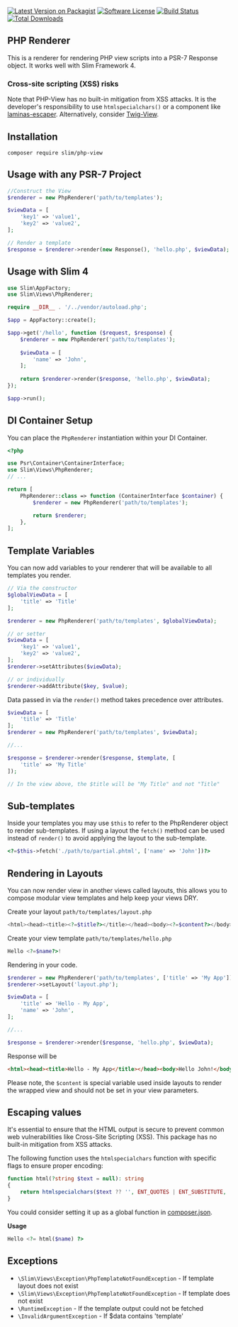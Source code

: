 
[![Latest Version on Packagist](https://img.shields.io/github/release/slimphp/php-view.svg)](https://packagist.org/packages/slim/PHP-View)
[![Software License](https://img.shields.io/badge/license-MIT-brightgreen.svg)](LICENSE.md)
[![Build Status](https://github.com/slimphp/PHP-View/actions/workflows/tests.yml/badge.svg?branch=3.x)](https://github.com/slimphp/PHP-View/actions)
[![Total Downloads](https://img.shields.io/packagist/dt/slim/PHP-View.svg)](https://packagist.org/packages/slim/PHP-View/stats)


## PHP Renderer

This is a renderer for rendering PHP view scripts into a PSR-7 Response object. It works well with Slim Framework 4.


### Cross-site scripting (XSS) risks

Note that PHP-View has no built-in mitigation from XSS attacks. 
It is the developer's responsibility to use `htmlspecialchars()` 
or a component like [laminas-escaper](https://github.com/laminas/laminas-escaper). Alternatively, consider  [Twig-View](https://github.com/slimphp/Twig-View).

## Installation

```
composer require slim/php-view
```

## Usage with any PSR-7 Project

```php
//Construct the View
$renderer = new PhpRenderer('path/to/templates');

$viewData = [
    'key1' => 'value1',
    'key2' => 'value2',
];

// Render a template
$response = $renderer->render(new Response(), 'hello.php', $viewData);
```

## Usage with Slim 4

```php
use Slim\AppFactory;
use Slim\Views\PhpRenderer;

require __DIR__ . '/../vendor/autoload.php';

$app = AppFactory::create();

$app->get('/hello', function ($request, $response) {
    $renderer = new PhpRenderer('path/to/templates');
    
    $viewData = [
        'name' => 'John',
    ];
    
    return $renderer->render($response, 'hello.php', $viewData);
});

$app->run();
```

## DI Container Setup

You can place the `PhpRenderer` instantiation within your DI Container.

```php
<?php

use Psr\Container\ContainerInterface;
use Slim\Views\PhpRenderer;
// ...

return [
    PhpRenderer::class => function (ContainerInterface $container) {
        $renderer = new PhpRenderer('path/to/templates');

        return $renderer;
    },
];

```

## Template Variables

You can now add variables to your renderer that will be available to all templates you render.

```php
// Via the constructor
$globalViewData = [
    'title' => 'Title'
];

$renderer = new PhpRenderer('path/to/templates', $globalViewData);

// or setter
$viewData = [
    'key1' => 'value1',
    'key2' => 'value2',
];
$renderer->setAttributes($viewData);

// or individually
$renderer->addAttribute($key, $value);
```

Data passed in via the `render()` method takes precedence over attributes.

```php
$viewData = [
    'title' => 'Title'
];
$renderer = new PhpRenderer('path/to/templates', $viewData);

//...

$response = $renderer->render($response, $template, [
    'title' => 'My Title'
]);

// In the view above, the $title will be "My Title" and not "Title"
```

## Sub-templates

Inside your templates you may use `$this` to refer to the PhpRenderer object to render sub-templates. 
If using a layout the `fetch()` method can be used instead of `render()` to avoid applying the layout to the sub-template.

```php
<?=$this->fetch('./path/to/partial.phtml', ['name' => 'John'])?>
```

## Rendering in Layouts

You can now render view in another views called layouts, 
this allows you to compose modular view templates
and help keep your views DRY.

Create your layout `path/to/templates/layout.php`

```php
<html><head><title><?=$title?></title></head><body><?=$content?></body></html>
```

Create your view template `path/to/templates/hello.php`

```php
Hello <?=$name?>!
```

Rendering in your code.

```php
$renderer = new PhpRenderer('path/to/templates', ['title' => 'My App']);
$renderer->setLayout('layout.php');

$viewData = [
    'title' => 'Hello - My App',
    'name' => 'John',
];

//...

$response = $renderer->render($response, 'hello.php', $viewData);
```

Response will be

```html
<html><head><title>Hello - My App</title></head><body>Hello John!</body></html>
```

Please note, the `$content` is special variable used inside layouts 
to render the wrapped view and should not be set in your view parameters.

## Escaping values

It's essential to ensure that the HTML output is secure to 
prevent common web vulnerabilities like Cross-Site Scripting (XSS).
This package has no built-in mitigation from XSS attacks.

The following function uses the `htmlspecialchars` function 
with specific flags to ensure proper encoding:

```php
function html(?string $text = null): string
{
    return htmlspecialchars($text ?? '', ENT_QUOTES | ENT_SUBSTITUTE, 'UTF-8');
}
```

You could consider setting it up as a global function in [composer.json](https://getcomposer.org/doc/04-schema.md#files).

**Usage**

```php
Hello <?= html($name) ?>
```

## Exceptions

* `\Slim\Views\Exception\PhpTemplateNotFoundException` - If template layout does not exist
* `\Slim\Views\Exception\PhpTemplateNotFoundException` - If template does not exist
* `\RuntimeException` - If the template output could not be fetched
* `\InvalidArgumentException` - If $data contains 'template'

